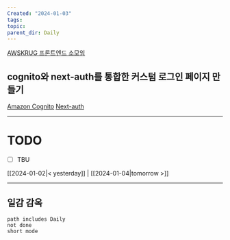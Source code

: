 ```yaml
---
Created: "2024-01-03"
tags: 
topic: 
parent_dir: Daily
---
```

[AWSKRUG 프론트엔드 소모임](https://www.meetup.com/ko-KR/awskrug/events/298106517/)

## **cognito**와 **next-auth**를 통합한 커스텀 로그인 페이지 만들기
[Amazon Cognito](https://docs.aws.amazon.com/ko_kr/cognito/latest/developerguide/what-is-amazon-cognito.html)
[Next-auth](https://next-auth.js.org/)



----
# TODO
- [ ] TBU 
  
[[2024-01-02|< yesterday]] | [[2024-01-04|tomorrow >]]  
  
---  
## 일감 감옥  
```tasks  
path includes Daily  
not done  
short mode  
```